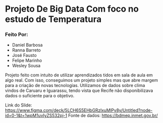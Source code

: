 # Projeto De Big Data Com foco no estudo de Temperatura


### Feito Por:
- Daniel Barbosa
- Ranna Barreto
- José Fausto
- Felipe Marinho
- Wesley Sousa

Projeto feito com intuito de utilizar aprendizados tidos em sala de aula em algo real.
Com isso, conseguimos um projeto simples mas que abre margem para a criação de novas tecnologias.
Utilizamos de dados sobre clima vindos de Caruaru e Iguarassu, tendo vista que Recife não disponibilizava dados o suficiente para o objetivo.

Link do Slide: https://www.figma.com/deck/5LCH6S5EHbGRzIxuMlPy8y/Untitled?node-id=0-1&t=1wpM1uvIyZS532pj-1
Fonte de dados: https://bdmep.inmet.gov.br/
